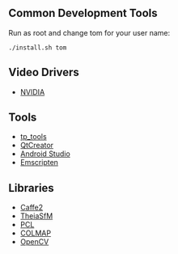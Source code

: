 ## Common Development Tools
Run as root and change tom for your user name:
```
./install.sh tom

```

## Video Drivers
* [NVIDIA](https://github.com/tdp-libs/general_machine_installation/blob/master/Fedora/NVIDIA.md)

## Tools
* [tp_tools](https://github.com/tdp-libs/tp_tools)
* [QtCreator](https://github.com/tdp-libs/general_machine_installation/blob/master/Fedora/QtCreator.md)
* [Android Studio](https://github.com/tdp-libs/general_machine_installation/blob/master/Fedora/AndroidStudio.md)
* [Emscripten](https://github.com/tdp-libs/tp_maps_emcc)


## Libraries
* [Caffe2](https://github.com/tdp-libs/tp_pipeline_caffe2)
* [TheiaSfM](https://github.com/tdp-libs/tp_pipeline_theia)
* [PCL](https://github.com/tdp-libs/tp_pipeline_pcl)
* [COLMAP](https://github.com/tdp-libs/tp_pipeline_colmap)
* [OpenCV](https://github.com/tdp-libs/tp_pipeline_opencv)
